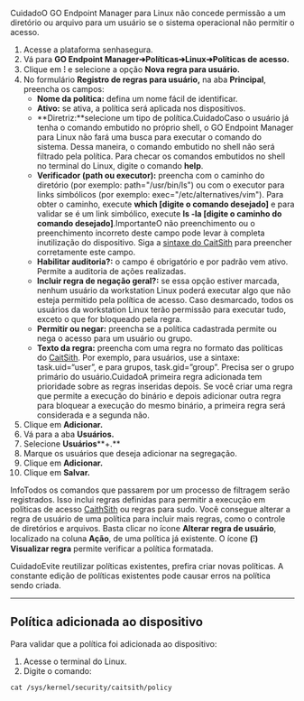 CuidadoO GO Endpoint Manager para Linux não concede permissão a um diretório ou arquivo para um usuário se o sistema operacional não permitir o acesso.

1. Acesse a plataforma senhasegura.
2. Vá para **GO Endpoint Manager➔Políticas➔Linux➔Políticas de acesso.**
3. Clique em **⁝** e selecione a opção **Nova regra para usuário.**
4. No formulário **Registro de regras para usuário,** na aba **Principal**, preencha os campos:
	* **Nome da política:** defina um nome fácil de identificar.
	* **Ativo:** se ativa, a política será aplicada nos dispositivos.
	* **Diretriz:**selecione um tipo de política.CuidadoCaso o usuário já tenha o comando embutido no próprio shell, o GO Endpoint Manager para Linux não fará uma busca para executar o comando do sistema. Dessa maneira, o comando embutido no shell não será filtrado pela política. Para checar os comandos embutidos no shell no terminal do Linux, digite o comando **help**.
	* **Verificador (path ou executor):** preencha com o caminho do diretório (por exemplo: path\="/usr/bin/ls") ou com o executor para links simbólicos (por exemplo: exec\="/etc/alternatives/vim"). Para obter o caminho, execute **which \[digite o comando desejado]** e para validar se é um link simbólico, execute **ls \-la \[digite o caminho do comando desejado]**.ImportanteO não preenchimento ou o preenchimento incorreto deste campo pode levar à completa inutilização do dispositivo. Siga a [sintaxe do CaitSith](https://caitsith.osdn.jp/#syntax_list) para preencher corretamente este campo.
	* **Habilitar auditoria?:** o campo é obrigatório e por padrão vem ativo. Permite a auditoria de ações realizadas.
	* **Incluir regra de negação geral?:** se essa opção estiver marcada, nenhum usuário da workstation Linux poderá executar algo que não esteja permitido pela política de acesso. Caso desmarcado, todos os usuários da workstation Linux terão permissão para executar tudo, exceto o que for bloqueado pela regra.
	* **Permitir ou negar:** preencha se a política cadastrada permite ou nega o acesso para um usuário ou grupo.
	* **Texto da regra:** preencha com uma regra no formato das políticas do [CaitSith](https://caitsith.osdn.jp/#syntax_list). Por exemplo, para usuários, use a sintaxe: task.uid\=“user”, e para grupos, task.gid\=”group”. Precisa ser o grupo primário do usuário.CuidadoA primeira regra adicionada tem prioridade sobre as regras inseridas depois. Se você criar uma regra que permite a execução do binário e depois adicionar outra regra para bloquear a execução do mesmo binário, a primeira regra será considerada e a segunda não.
5. Clique em **Adicionar.**
6. Vá para a aba **Usuários.**
7. Selecione **Usuários****\+.**
8. Marque os usuários que deseja adicionar na segregação.
9. Clique em **Adicionar.**
10. Clique em **Salvar.**

InfoTodos os comandos que passarem por um processo de filtragem serão registrados. Isso inclui regras definidas para permitir a execução em políticas de acesso [CaithSith](https://caitsith.osdn.jp/#syntax_list) ou regras para sudo. Você consegue alterar a regra de usuário de uma política para incluir mais regras, como o controle de diretórios e arquivos. Basta clicar no ícone **Alterar regra de usuário**, localizado na coluna **Ação**, de uma política já existente. O ícone **(⁝) Visualizar regra** permite verificar a política formatada.

CuidadoEvite reutilizar políticas existentes, prefira criar novas políticas. A constante edição de políticas existentes pode causar erros na política sendo criada.

  




---

## Política adicionada ao dispositivo

Para validar que a política foi adicionada ao dispositivo:

1. Acesse o terminal do Linux.
2. Digite o comando:


```
cat /sys/kernel/security/caitsith/policy
```
